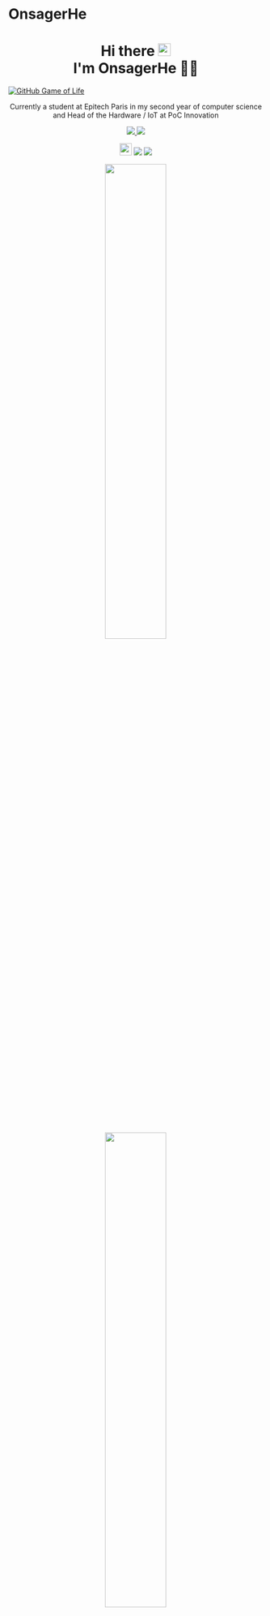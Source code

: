 # OnsagerHe

<h1 align='center'>
  Hi there <img src="https://media.giphy.com/media/hvRJCLFzcasrR4ia7z/giphy.gif" width="25px"> </br>I'm OnsagerHe 👩‍💻
</h1>

[![GitHub Game of Life](https://github4life.herokuapp.com/ethomson.gif?z=6)](https://github4life.herokuapp.com/ethomson)

<p align='center'>
    Currently a student at Epitech Paris in my second year of computer science and Head of the Hardware / IoT at PoC Innovation
</p>

<p align='center'>
<a href="https://github.com/PoCInnovation">
      <img src="https://img.shields.io/badge/PoC Innovation-1DA1F2?style=for-the-badge&logo=github&logoColor=black">
  </a>
  <a href="https://www.trombone.fr/">
      <img src="https://img.shields.io/badge/-Trombone-grey?style=for-the-badge&logo=trombone&logoColor=black">
  </a>
</p>

<p align='center'>
<img src="https://hatscripts.github.io/circle-flags/flags/fr.svg" width="24">
<code><img src="https://visitor-badge.glitch.me/badge?page_id=OnsagerHe&style=flat-square"/></code>
<code><img src="https://badges.pufler.dev/repos/OnsagerHe"/></code>
</p>

<p align='center'>
  <img src="https://github-readme-stats.vercel.app/api?username=OnsagerHe&show_icons=true&theme=midnight-purple&layout=compact&count_private=true&include_all_commits=true" width="49%" />
  </br>
  <img src="https://github-readme-streak-stats.herokuapp.com/?user=OnsagerHe&theme=midnight-purple&layout=compact" width="49%" />
  </br>
  <img src="https://github-readme-stats.vercel.app/api/top-langs/?username=OnsagerHe&layout=compact&theme=midnight-purple&langs_count=10&hide=shell,makefile&orgs=PoCInnovation&role=OWNER,ORGANIZATION_MEMBER,COLLABORATOR" width="49%" />
</p>

<p align='center'>
